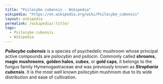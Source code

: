 ```yaml
---
title: "Psilocybe cubensis - Wikipedia"
wikipedia: "https://en.wikipedia.org/wiki/Psilocybe_cubensis"
layout: wikipedia
permalink: /wikipedia/:title/
tags:
  - Psilocybe cubensis
  - Wikipedia
---
```

***Psilocybe cubensis*** is a species of psychedelic mushroom whose principal active compounds are psilocybin and psilocin. Commonly called **shrooms**, **magic mushrooms**, **golden halos**, **cubes**, or **gold caps**, it belongs to the fungus family Hymenogastraceae and was previously known as ***Stropharia cubensis***. It is the most well known psilocybin mushroom due to its wide distribution and ease of cultivation.